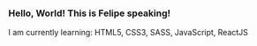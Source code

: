 ### Hello, World! This is Felipe speaking!

<p>I am currently learning: HTML5, CSS3, SASS, JavaScript, ReactJS</p>
